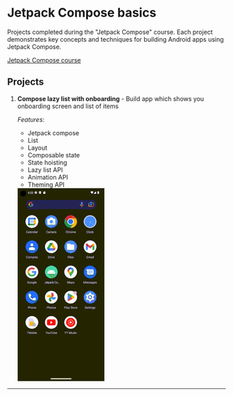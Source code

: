 # Jetpack Compose basics

Projects completed during the "Jetpack Compose" course. Each project demonstrates key concepts and techniques for building Android apps using Jetpack Compose.

[Jetpack Compose course](https://developer.android.com/courses/jetpack-compose/course)

## Projects

1. **Compose lazy list with onboarding** - Build app which shows you onboarding screen and list of items

   _Features_:
   - Jetpack compose
   - List
   - Layout
   - Composable state
   - State hoisting
   - Lazy list API
   - Animation API
   - Theming API
   
   <img src="https://github.com/varpstar/kotlin-android/blob/master/screenshots/jetpack.gif?raw=true" width="200" />
---
